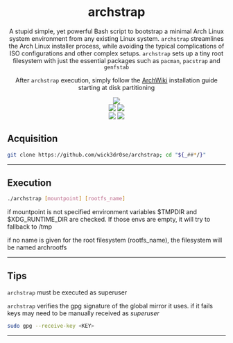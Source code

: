 <div align="center">
<h1>archstrap</h1>
<p>A stupid simple, yet powerful Bash script to bootstrap a minimal Arch Linux system environment from any existing Linux system. <code>archstrap</code> streamlines the Arch Linux installer process, while avoiding the typical complications of ISO configurations and other complex setups. <code>archstrap</code> sets up a tiny root filesystem with just the essential packages such as <code>pacman</code>, <code>pacstrap</code> and <code>genfstab</code></p>
<p>After <code>archstrap</code> execution, simply follow the <a href='https://wiki.archlinux.org/title/Installation_guide#Partition_the_disks'>ArchWiki</a> installation guide starting at disk partitioning</p>
<img src="https://raw.githubusercontent.com/wick3dr0se/archstrap/master/archstrap.webp"></img>
<br>
<img src="https://shields.io/badge/made-with%20%20bash-green?style=flat-square&color=d5c4a1&labelColor=1d2021&logo=gnu-bash">
<img src=https://img.shields.io/badge/Maintained%3F-yes-green.svg></img>
<br>
<img src="https://img.shields.io/github/license/wick3dr0se/archstrap?style=flat-square&logo=license">
<a href="https://discord.gg/W4mQqNnfSq">
<img src="https://discordapp.com/api/guilds/913584348937207839/widget.png?style=shield"/></a>
</div>

## Acquisition
```bash
git clone https://github.com/wick3dr0se/archstrap; cd "${_##*/}"
```
---

## Execution
```bash
./archstrap [mountpoint] [rootfs_name]
```

if mountpoint is not specified environment variables $TMPDIR and $XDG_RUNTIME_DIR are checked. If those envs are empty, it will try to fallback to /tmp

if no name is given for the root filesystem (rootfs_name), the filesystem will be named archrootfs

---

## Tips
`archstrap` must be executed as superuser

`archstrap` verifies the gpg signature of the global mirror it uses. if it fails keys may need to be manually received as *superuser*

```bash
sudo gpg --receive-key <KEY>
```

---